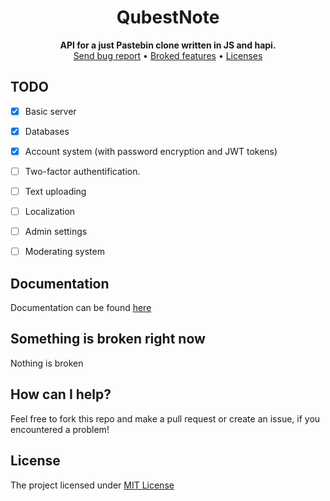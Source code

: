 <div align="center">
<h1>QubestNote</h1>
</div>

<div align="center">
    <b>API for a just Pastebin clone written in JS and hapi.</b><br>
    <a href="https://gitlab.com/DebilosTeam/QubestNoteApiJs/-/issues">Send bug report</a>
    •
    <a href="https://gitlab.com/DebilosTeam/QubestNoteApiJs#something-is-broken-right-now">Broked features</a>
    •
    <a href="https://gitlab.com/DebilosTeam/QubestNoteApiJs#licenses">Licenses</a>
</div>


## TODO
- [X] Basic server
- [X] Databases
- [X] Account system (with password encryption and JWT tokens)
- [ ] Two-factor authentification.
- [ ] Text uploading
- [ ] Localization
- [ ] Admin settings
- [ ] Moderating system


## Documentation
Documentation can be found [here](https://gitlab.com/DebilosTeam/QubestNoteApiJs/-/wikis/Home)


## Something is broken right now
Nothing is broken


## How can I help?
Feel free to fork this repo and make a pull request or create an issue, if you encountered a problem!


## License
The project licensed under [MIT License](https://gitlab.com/DebilosTeam/QubestNoteApiJs/-/blob/main/LICENSE)

